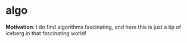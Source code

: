 # algo

**Motivation**: I do find algorithms fascinating, and here this is just a tip of iceberg in that fascinating world!
